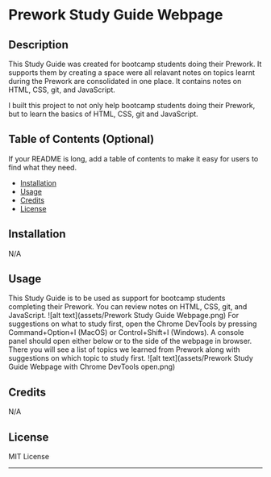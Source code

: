 # Prework Study Guide Webpage

## Description

This Study Guide was created for bootcamp students doing their Prework. It supports them by creating a space were all relavant notes on topics learnt during the Prework are consolidated in one place. It contains notes on HTML, CSS, git, and JavaScript.

I built this project to not only help bootcamp students doing their Prework, but to learn the basics of HTML, CSS, git and JavaScript. 

## Table of Contents (Optional)

If your README is long, add a table of contents to make it easy for users to find what they need.

- [Installation](#installation)
- [Usage](#usage)
- [Credits](#credits)
- [License](#license)

## Installation

N/A

## Usage

This Study Guide is to be used as support for bootcamp students completing their Prework. You can review notes on HTML, CSS, git, and JavaScript.
![alt text](assets/Prework Study Guide Webpage.png)
For suggestions on what to study first, open the Chrome DevTools by pressing Command+Option+I (MacOS) or Control+Shift+I (Windows). A console panel should open either below or to the side of the webpage in browser. There you will see a list of topics we learned from Prework along with suggestions on which topic to study first.
![alt text](assets/Prework Study Guide Webpage with Chrome DevTools open.png)

## Credits

N/A

## License

MIT License

---